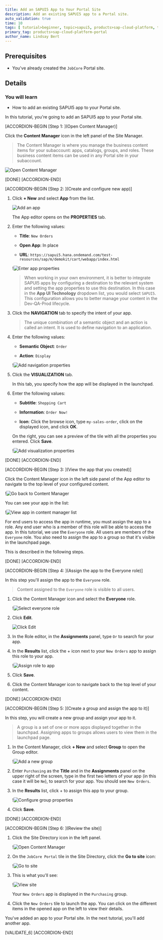 ```yaml
---
title: Add an SAPUI5 App to Your Portal Site
description: Add an existing SAPUI5 app to a Portal site.
auto_validation: true
time: 10
tags: [ tutorial>beginner, topic>sapui5, products>sap-cloud-platform, topic>cloud]
primary_tag: products>sap-cloud-platform-portal
author_name: Lindsay Bert
---
```


## Prerequisites
 - You've already created the `JobCore` Portal site.  


## Details
### You will learn
  - How to add an existing SAPUI5 app to your Portal site.

In this tutorial, you're going to add an SAPUI5 app to your Portal site.  


[ACCORDION-BEGIN [Step 1: ](Open Content Manager)]

 Click the **Content Manager** icon in the left panel of the Site Manager.

>The Content Manager is where you manage the business content items for your subaccount: apps, catalogs, groups, and roles. These business content items can be used in any Portal site in your subaccount.

  ![Open Content Manager](1-open-content-manager.png)

[DONE]
[ACCORDION-END]

[ACCORDION-BEGIN [Step 2: ](Create and configure new app)]

1.  Click **+ New** and select **App** from the list.

    ![Add an app](2-add-app.png)

    The App editor opens on the **PROPERTIES** tab.

2. Enter the following values:

    * **Title**: `New Orders`

    * **Open App**: In place

    * **URL**:  `https://sapui5.hana.ondemand.com/test-resources/sap/m/demokit/cart/webapp/index.html`

    !![Enter app properties](3-add-app-properties.png)

    >When working in your own environment, it is better to integrate SAPUI5 apps by configuring a destination to the relevant system and setting the app properties to use this destination. In this case in the  **App UI Technology** dropdown list, you would select `SAPUI5`. This configuration allows you to better manage your content in the Dev-QA-Prod lifecycle.

3. Click the **NAVIGATION** tab to specify the intent of your app.

    > The unique combination of a semantic object and an action is called an intent. It is used to define navigation to an application.

4. Enter the following values:

    * **Semantic Object**: `Order`

    * **Action**: `Display`

    !![Add navigation properties](4-navigation-properties.png)

5. Click the **VISUALIZATION** tab.

    In this tab, you specify how the app will be displayed in the launchpad.

6. Enter the following values:

      * **Subtitle**: `Shopping Cart `

      * **Information**:  `Order Now!`

      * **Icon**: Click the browse icon, type `my-sales-order`, click on the displayed icon, and click **OK**.

      On the right, you can see a preview of the tile with all the properties you entered.
      Click **Save**.

    !![Add visualization properties](5-vizualization-properties.png)


[DONE]
[ACCORDION-END]

[ACCORDION-BEGIN [Step 3: ](View the app that you created)]

Click the Content Manager icon in the left side panel of the App editor to navigate to the top level of your configured content.

  !![Go back to Content Manager](6-back-to-content-manager.png)

You can see your app in the list:

!![View app in content manager list](7-view-app.png)

For end users to access the app in runtime, you must assign the app to a role. Any end user who is a member of this role will be able to access the app. In this tutorial, we use the `Everyone` role. All users are members of the `Everyone` role. You also need to assign the app to a group so that it's visible in the launchpad page.

This is described in the following steps.

[DONE]
[ACCORDION-END]

[ACCORDION-BEGIN [Step 4: ](Assign the app to the Everyone role)]

In this step you'll assign the app to the `Everyone` role.

>Content assigned to the `Everyone` role is visible to all users.

1. Click the Content Manager icon and select the **Everyone** role.

    !![Select everyone role](10-everyone-role.png)

2. Click **Edit**.

    ![Click Edit](11-edit.png)

3. In the Role editor, in the **Assignments** panel, type `Or` to search for your app.

4. In the **Results** list, click the + icon next to your `New Orders` app to assign this role to your app.

    !![Assign role to app](12-assign-role.png)

5. Click **Save**.

6. Click the Content Manager icon to navigate back to the top level of your content.

[DONE]
[ACCORDION-END]

[ACCORDION-BEGIN [Step 5: ](Create a group and assign the app to it)]

In this step, you will create a new group and assign your app to it.

>A group is a set of one or more apps displayed together in the launchpad.
 Assigning apps to groups allows users to view them in the launchpad page.

1. In the Content Manager, click **+ New** and select **Group** to open the Group editor.

    !![Add a new group](8-add-group.png)

2. Enter `Purchasing` as the **Title** and in the **Assignments** panel on the upper right of the screen, type in the first two letters of your app (in this case it will be `Ne`), to search for your app. You should see `New Orders`.

3. In the **Results** list, click + to assign this app to your group.

    !![Configure group properties](9-configure-group.png)

4. Click **Save**.

[DONE]
[ACCORDION-END]



[ACCORDION-BEGIN [Step 6: ](Review the site)]

1. Click the Site Directory icon in the left panel.

    !![Open Content Manager](13-open-content-manager.png)

2. On the `JobCore Portal` tile in the Site Directory, click the **Go to site** icon:

    !![Go to site](14-go-to-site.png)

3. This is what you'll see:

    !![View site](15-view-site.png)

    Your `New Orders` app is displayed in the `Purchasing` group.

4. Click the `New Orders` tile to launch the app. You can click on the different items in the opened app on the left to view their details.

You've added an app to your Portal site. In the next tutorial, you'll add another app.

[VALIDATE_6]
[ACCORDION-END]
